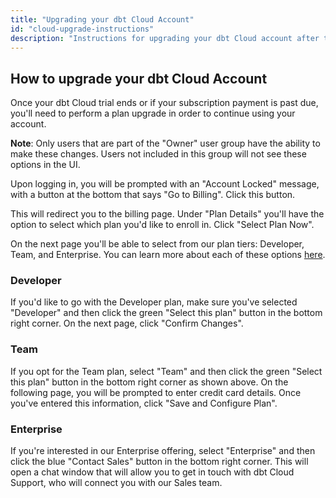 ```yaml
---
title: "Upgrading your dbt Cloud Account"
id: "cloud-upgrade-instructions"
description: "Instructions for upgrading your dbt Cloud account after the trial ends."
---
```


## How to upgrade your dbt Cloud Account

Once your dbt Cloud trial ends or if your subscription payment is past due, you'll need to perform a plan upgrade in order to continue using your account.

**Note**: Only users that are part of the "Owner" user group have the ability to make these changes. Users not included in this group will not see these options in the UI. 

Upon logging in, you will be prompted with an "Account Locked" message, with a button at the bottom that says "Go to Billing". Click this button.

<Lightbox src="/img/docs/dbt-cloud/using-dbt-cloud/go_to_billing.png"/>

This will redirect you to the billing page. Under "Plan Details" you'll have the option to select which plan you'd like to enroll in. Click "Select Plan Now".

<Lightbox src="/img/docs/dbt-cloud/using-dbt-cloud/billing_select_plan_now.png"/>

On the next page you'll be able to select from our plan tiers: Developer, Team, and Enterprise. You can learn more about each of these options [here](https://www.getdbt.com/pricing/).

<Lightbox src="/img/docs/dbt-cloud/using-dbt-cloud/billing_plans.gif"/>

### Developer

If you'd like to go with the Developer plan, make sure you've selected "Developer" and then click the green "Select this plan" button in the bottom right corner. On the next page, click "Confirm Changes".

<Lightbox src="/img/docs/dbt-cloud/using-dbt-cloud/developer_plan.png"/>

### Team

If you opt for the Team plan, select "Team" and then click the green "Select this plan" button in the bottom right corner as shown above. On the following page, you will be prompted to enter credit card details. Once you've entered this information, click "Save and Configure Plan".

<Lightbox src="/img/docs/dbt-cloud/using-dbt-cloud/team_plan_card_details.png"/>

### Enterprise

If you're interested in our Enterprise offering, select "Enterprise" and then click the blue "Contact Sales" button in the bottom right corner. This will open a chat window that will allow you to get in touch with dbt Cloud Support, who will connect you with our Sales team.

<Lightbox src="/img/docs/dbt-cloud/using-dbt-cloud/enterprise_contact_sales.gif"/>